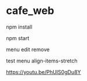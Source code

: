 # cafe_web
npm install


npm start

menu edit remove

test menu align-items-stretch

https://youtu.be/PhUIS0gDu8Y
